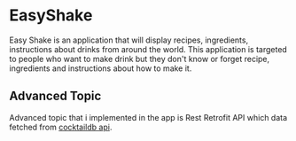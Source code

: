 # EasyShake

Easy Shake is an application that will display recipes, ingredients, instructions about drinks from around the world. This application is targeted to people who want to make drink but they don't know or forget recipe, ingredients and instructions about how to make it.

## Advanced Topic

Advanced topic that i implemented in the app is Rest Retrofit API which data fetched from [cocktaildb api](https://www.thecocktaildb.com/api.php).
